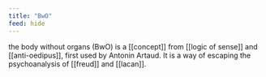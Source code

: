 ```yaml
---
title: "BwO"
feed: hide
---
```


the body without organs (BwO) is a [[concept]] from [[logic of sense]] and [[anti-oedipus]], first used by Antonin Artaud. It is a way of escaping the psychoanalysis of [[freud]] and [[lacan]]. 